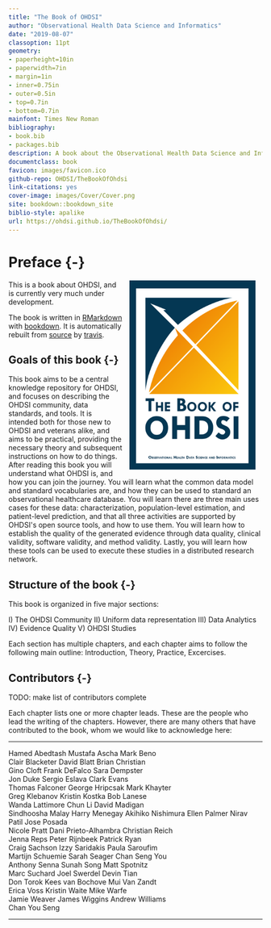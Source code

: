 ```yaml
--- 
title: "The Book of OHDSI"
author: "Observational Health Data Science and Informatics"
date: "2019-08-07"
classoption: 11pt      
geometry:
- paperheight=10in 
- paperwidth=7in
- margin=1in
- inner=0.75in
- outer=0.5in
- top=0.7in
- bottom=0.7in
mainfont: Times New Roman
bibliography:
- book.bib
- packages.bib
description: A book about the Observational Health Data Science and Informatics (OHDS). It described the OHDSI community, open standards and open source software.
documentclass: book
favicon: images/favicon.ico
github-repo: OHDSI/TheBookOfOhdsi
link-citations: yes
cover-image: images/Cover/Cover.png
site: bookdown::bookdown_site
biblio-style: apalike
url: https://ohdsi.github.io/TheBookOfOhdsi/
---
```




# Preface {-}

<img src="images/Cover/Cover.png" width="250" height="375" alt="Cover image" align="right" style="margin: 0 1em 0 1em" /> This is a book about OHDSI, and is currently very much under development. 

The book is written in [RMarkdown](https://rmarkdown.rstudio.com) with [bookdown](https://bookdown.org). It is automatically rebuilt from [source](https://github.com/OHDSI/TheBookOfOhdsi) by [travis](http://travis-ci.org/). 

## Goals of this book {-}

This book aims to be a central knowledge repository for OHDSI, and focuses on describing the OHDSI community, data standards, and tools. It is intended both for those new to OHDSI and veterans alike, and aims to be practical, providing the necessary theory and subsequent instructions on how to do things. After reading this book you will understand what OHDSI is, and how you can join the journey. You will learn what the common data model and standard vocabularies are, and how they can be used to standard an observational healthcare database. You will learn there are three main uses cases for these data: characterization, population-level estimation, and patient-level prediction, and that all three activities are supported by OHDSI's open source tools, and how to use them. You will learn how to establish the quality of the generated evidence through data quality, clinical validity, software validity, and method validity. Lastly, you will learn how these tools can be used to execute these studies in a distributed research network.

## Structure of the book {-}

This book is organized in five major sections: 

I) The OHDSI Community
II) Uniform data representation
III) Data Analytics
IV) Evidence Quality
V) OHDSI Studies

Each section has multiple chapters, and each chapter aims to follow the following main outline: Introduction, Theory, Practice, Excercises. 

## Contributors {-}

TODO: make list of contributors complete

Each chapter lists one or more chapter leads. These are the people who lead the writing of the chapters. However, there are many others that have contributed to the book, whom we would like to acknowledge here:


-----------------  ---------------------  ------------------
Hamed Abedtash     Mustafa Ascha          Mark Beno         
Clair Blacketer    David Blatt            Brian Christian   
Gino Cloft         Frank DeFalco          Sara Dempster     
Jon Duke           Sergio Eslava          Clark Evans       
Thomas Falconer    George Hripcsak        Mark Khayter      
Greg Klebanov      Kristin Kostka         Bob Lanese        
Wanda Lattimore    Chun Li                David Madigan     
Sindhoosha Malay   Harry Menegay          Akihiko Nishimura 
Ellen Palmer       Nirav Patil            Jose Posada       
Nicole Pratt       Dani Prieto-Alhambra   Christian Reich   
Jenna Reps         Peter Rijnbeek         Patrick Ryan      
Craig Sachson      Izzy Saridakis         Paula Saroufim    
Martijn Schuemie   Sarah Seager           Chan Seng You     
Anthony Senna      Sunah Song             Matt Spotnitz     
Marc Suchard       Joel Swerdel           Devin Tian        
Don Torok          Kees van Bochove       Mui Van Zandt     
Erica Voss         Kristin Waite          Mike Warfe        
Jamie Weaver       James Wiggins          Andrew Williams   
Chan You Seng                                               
-----------------  ---------------------  ------------------

